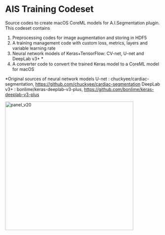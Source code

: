 # AIS Training Codeset
Source codes to create macOS CoreML models for A.I.Segmentation plugin.
This codeset contains
1) Preprocessing codes for image augmentation and storing in HDF5
2) A training management code with custom loss, metrics, layers and variable learning rate
3) Neural network models of Keras+TensorFlow: CV-net, U-net and DeepLab v3+ *
4) A converter code to convert the trained Keras model to a CoreML model for macOS

*Original sources of neural network models
U-net : chuckyee/cardiac-segmentation, https://github.com/chuckyee/cardiac-segmentation
DeepLab v3+ : bonlime/keras-deeplab-v3-plus, https://github.com/bonlime/keras-deeplab-v3-plus

<img width="416" alt="panel_v20" src="https://user-images.githubusercontent.com/52600509/71713642-e9514b80-2e4d-11ea-9f91-8ece251c9eff.png">
